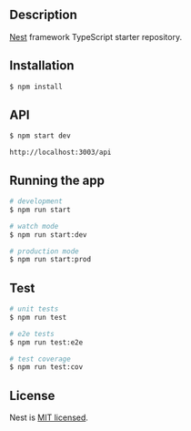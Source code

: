 ## Description

[Nest](https://github.com/nestjs/nest) framework TypeScript starter repository.

## Installation

```bash
$ npm install
```
## API

```bash
$ npm start dev
```
```
http://localhost:3003/api
```

## Running the app

```bash
# development
$ npm run start

# watch mode
$ npm run start:dev

# production mode
$ npm run start:prod
```

## Test

```bash
# unit tests
$ npm run test

# e2e tests
$ npm run test:e2e

# test coverage
$ npm run test:cov
```
## License

Nest is [MIT licensed](LICENSE).
